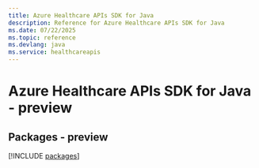 ```yaml
---
title: Azure Healthcare APIs SDK for Java
description: Reference for Azure Healthcare APIs SDK for Java
ms.date: 07/22/2025
ms.topic: reference
ms.devlang: java
ms.service: healthcareapis
---
```

# Azure Healthcare APIs SDK for Java - preview
## Packages - preview
[!INCLUDE [packages](healthcare-apis-index.md)]
